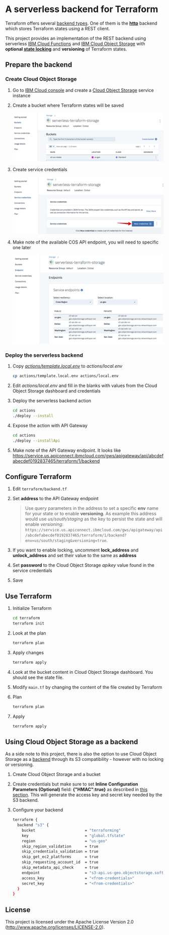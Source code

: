 # A serverless backend for Terraform

Terraform offers several [backend types](https://www.terraform.io/docs/backends/types/index.html). One of them is the [**http**](https://www.terraform.io/docs/backends/types/http.html) backend which stores Terraform states using a REST client.

This project provides an implementation of the REST backend using serverless [IBM Cloud Functions](https://console.bluemix.net/openwhisk) and [IBM Cloud Object Storage](https://console.bluemix.net/catalog/services/cloud-object-storage) with **optional [state locking](https://www.terraform.io/docs/state/locking.html)** and **versioning** of Terraform states.

## Prepare the backend

### Create Cloud Object Storage

1. Go to [IBM Cloud console](https://console.bluemix.net) and create a [Cloud Object Storage](https://console.bluemix.net/catalog/services/cloud-object-storage) service instance

1. Create a bucket where Terraform states will be saved

   ![](./xdocs/create-bucket.png)

1. Create service credentials

   ![](./xdocs/create-credentials.png)

1. Make note of the available COS API endpoint, you will need to specific one later

   ![](./xdocs/api-endpoints.png)

### Deploy the serverless backend

1. Copy [*actions/template.local.env*](./actions/template.local.env) to *actions/local.env*

   ```sh
   cp actions/template.local.env actions/local.env
   ```

1. Edit *actions/local.env* and fill in the blanks with values from the Cloud Object Storage dashboard and credentials

1. Deploy the serverless backend action

   ```sh
   cd actions
   ./deploy --install
   ```

1. Expose the action with API Gateway

   ```sh
   cd actions
   ./deploy --installApi
   ```

1. Make note of the API Gateway endpoint. It looks like https://service.us.apiconnect.ibmcloud.com/gws/apigateway/api/abcdefabecdef0192837465/terraform/1/backend

## Configure Terraform

1. Edit `terraform/backend.tf`

1. Set **address** to the API Gateway endpoint

   > Use query parameters in the address to set a specific **env** name for your state or to enable **versioning**. As example this address would use *us/south/staging* as the key to persist the state and will enable *versioning*: `https://service.us.apiconnect.ibmcloud.com/gws/apigateway/api/abcdefabecdef0192837465/terraform/1/backend?env=us/south/staging&versioning=true`.

1. If you want to enable locking, uncomment **lock_address** and **unlock_address** and set their value to the same as **address**

1. Set **password** to the Cloud Object Storage *apikey* value found in the service credentials

1. Save

## Use Terraform

1. Initialize Terraform

   ```sh
   cd terraform   
   terraform init
   ```

1. Look at the plan

   ```sh
   terraform plan
   ```

1. Apply changes

   ```sh
   terraform apply
   ```

1. Look at the bucket content in Cloud Object Storage dashboard. You should see the state file.

1. Modify `main.tf` by changing the content of the file created by Terraform

1. Plan 

   ```sh
   terraform plan
   ```

1. Apply

   ```sh
   terraform apply
   ```

## Using Cloud Object Storage as a backend

As a side note to this project, there is also the option to use Cloud Object Storage as a [backend](https://www.terraform.io/docs/backends/types/s3.html) through its S3 compatibility - however with no locking or versioning.

1. Create Cloud Object Storage and a bucket

1. Create credentials but make sure to set **Inline Configuration Parameters (Optional)** field: **{"HMAC":true}** as described in [this section](https://console.bluemix.net/docs/services/cloud-object-storage/iam/service-credentials.html#service-credentials). This will generate the access key and secret key needed by the S3 backend.

1. Configure your backend  

   ```sh
   terraform {
     backend "s3" {
       bucket                      = "terraforming"
       key                         = "global.tfstate"
       region                      = "us-geo"
       skip_region_validation      = true
       skip_credentials_validation = true
       skip_get_ec2_platforms      = true
       skip_requesting_account_id  = true
       skip_metadata_api_check     = true
       endpoint                    = "s3-api.us-geo.objectstorage.softlayer.net"
       access_key                  = "<from-credentials>"
       secret_key                  = "<from-credentials>"
     }
   }
   ```

## License

This project is licensed under the Apache License Version 2.0 (http://www.apache.org/licenses/LICENSE-2.0).
